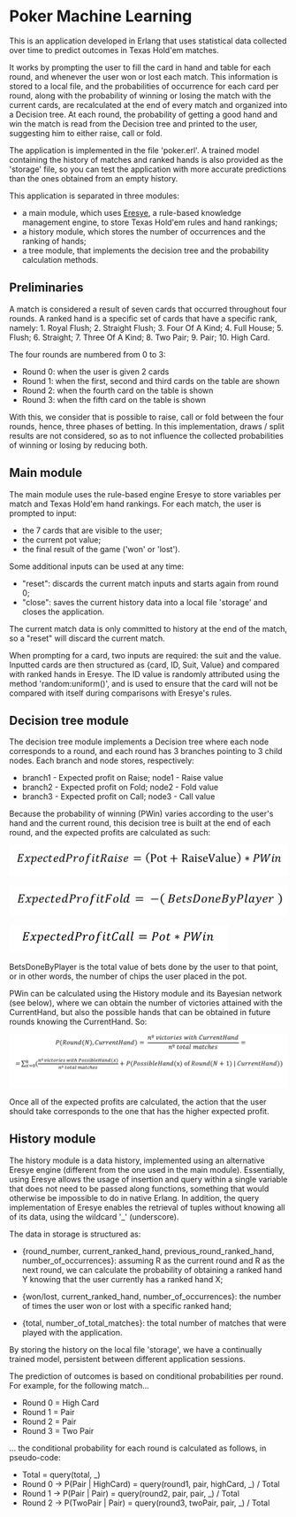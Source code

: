 
# Poker Machine Learning

This is an application developed in Erlang that uses statistical data collected over time to predict outcomes in Texas Hold'em matches.

It works by prompting the user to fill the card in hand and table for each round, and whenever the user won or lost each match. This information is stored to a local file, and the probabilities of occurrence for each card per round, along with the probability of winning or losing the match with the current cards, are recalculated at the end of every match and organized into a Decision tree. At each round, the probability of getting a good hand and win the match is read from the Decision tree and printed to the user, suggesting him to either raise, call or fold.

The application is implemented in the file 'poker.erl'. A trained model containing the history of matches and ranked hands is also provided as the 'storage' file, so you can test the application with more accurate predictions than the ones obtained from an empty history.

This application is separated in three modules:
- a main module, which uses [Eresye](http://sourceforge.net/projects/eresye/), a rule-based knowledge management engine, to store Texas Hold'em rules and hand rankings;
- a history module, which stores the number of occurrences and the ranking of hands;
- a tree module, that implements the decision tree and the probability calculation methods.

## Preliminaries

A match is considered a result of seven cards that occurred throughout four rounds. A ranked hand is a specific set of cards that have a specific rank, namely: 1. Royal Flush; 2. Straight Flush; 3. Four Of A Kind; 4. Full House; 5. Flush; 6. Straight; 7. Three Of A Kind; 8. Two Pair; 9. Pair; 10. High Card.

The four rounds are numbered from 0 to 3:
- Round 0: when the user is given 2 cards
- Round 1: when the first, second and third cards on the table are shown
- Round 2: when the fourth card on the table is shown
- Round 3: when the fifth card on the table is shown

With this, we consider that is possible to raise, call or fold between the four rounds, hence, three phases of betting.
In this implementation, draws / split results are not considered, so as to not influence the collected probabilities of winning or losing by reducing both.

## Main module

The main module uses the rule-based engine Eresye to store variables per match and Texas Hold'em hand rankings. For each match, the user is prompted to input:
- the 7 cards that are visible to the user;
- the current pot value;
- the final result of the game ('won' or 'lost').

Some additional inputs can be used at any time:
- "reset": discards the current match inputs and starts again from round 0;
- "close": saves the current history data into a local file 'storage' and closes the application.

The current match data is only committed to history at the end of the match, so a "reset" will discard the current match.

When prompting for a card, two inputs are required: the suit and the value. Inputted cards are then structured as {card, ID, Suit, Value} and compared with ranked hands in Eresye. The ID value is randomly attributed using the method 'random:uniform()', and is used to ensure that the card will not be compared with itself during comparisons with Eresye's rules.



## Decision tree module

The decision tree module implements a Decision tree where each node corresponds to a round, and each round has 3 branches pointing to 3 child nodes. Each branch and node stores, respectively:
- branch1 - Expected profit on Raise; node1 - Raise value
- branch2 - Expected profit on Fold; node2 - Fold value
- branch3 - Expected profit on Call; node3 - Call value

Because the probability of winning (PWin) varies according to the user's hand and the current round, this decision tree is built at the end of each round, and the expected profits are calculated as such:

![Formula 1](/img/formula1.png?raw=true "Expected profit on Raise")

![Formula 2](/img/formula2.png?raw=true "Expected profit on Fold")

![Formula 3](/img/formula3.png?raw=true "Expected profit on Call")

BetsDoneByPlayer is the total value of bets done by the user to that point, or in other words, the number of chips the user placed in the pot.

PWin can be calculated using the History module and its Bayesian network (see below), where we can obtain the number of victories attained with the CurrentHand, but also the possible hands that can be obtained in future rounds knowing the CurrentHand. So:

![Formula 4](/img/pwin.png?raw=true "PWin")

Once all of the expected profits are calculated, the action that the user should take corresponds to the one that has the higher expected profit.



## History module

The history module is a data history, implemented using an alternative Eresye engine (different from the one used in the main module). Essentially, using Eresye allows the usage of insertion and query within a single variable that does not need to be passed along functions, something that would otherwise be impossible to do in native Erlang. In addition, the query implementation of Eresye enables the retrieval of tuples without knowing all of its data, using the wildcard '_' (underscore).

The data in storage is structured as:

- {round_number, current_ranked_hand, previous_round_ranked_hand, number_of_occurrences}: assuming R as the current round and R as the next round, we can calculate the probability of obtaining a ranked hand Y knowing that the user currently has a ranked hand X;

- {won/lost, current_ranked_hand, number_of_occurrences}: the number of times the user won or lost with a specific ranked hand;

- {total, number_of_total_matches}: the total number of matches that were played with the application.

By storing the history on the local file 'storage', we have a continually trained model, persistent between different application sessions.

The prediction of outcomes is based on conditional probabilities per round. For example, for the following match...
- Round 0 = High Card
- Round 1 = Pair
- Round 2 = Pair
- Round 3 = Two Pair

... the conditional probability for each round is calculated as follows, in pseudo-code:
- Total = query(total, _)
- Round 0 -> P(Pair | HighCard) = query(round1, pair, highCard, _) / Total
- Round 1 -> P(Pair | Pair) = query(round2, pair, pair, _) / Total
- Round 2 -> P(TwoPair | Pair) = query(round3, twoPair, pair, _) / Total





